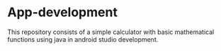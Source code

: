 # App-development
This repository consists of a simple calculator with basic mathematical functions using java in android studio development.
